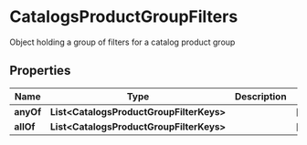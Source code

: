 

# CatalogsProductGroupFilters

Object holding a group of filters for a catalog product group

## Properties

Name | Type | Description | Notes
------------ | ------------- | ------------- | -------------
**anyOf** | **List&lt;CatalogsProductGroupFilterKeys&gt;** |  |  [optional]
**allOf** | **List&lt;CatalogsProductGroupFilterKeys&gt;** |  |  [optional]



